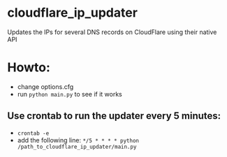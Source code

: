 # cloudflare_ip_updater

Updates the IPs for several DNS records on CloudFlare using their native API

# Howto:
* change options.cfg
* run ``python main.py`` to see if it works

## Use crontab to run the updater every 5 minutes:
* ``crontab -e``
* add the following line: ``*/5 * * * * python /path_to_cloudflare_ip_updater/main.py``

